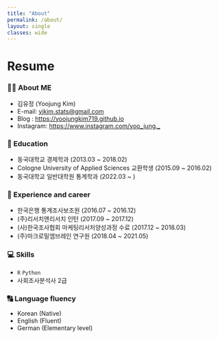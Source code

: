 ```yaml
---
title: "About"
permalink: /about/
layout: single
classes: wide
---
```


# Resume

### :ok_woman: About ME
- 김유정 (Yoojung Kim)
- E-mail: <yjkim.stats@gmail.com>
- Blog : <https://yoojungkim719.github.io>
- Instagram: <https://www.instagram.com/yoo_jung._>

### :school: Education 
- 동국대학교 경제학과 (2013.03 ~ 2018.02)
- Cologne University of Applied Sciences 교환학생 (2015.09 ~ 2016.02)
- 동국대학교 일반대학원 통계학과 (2022.03 ~ )

### :office: Experience and career 
- 한국은행 통계조사보조원 (2016.07 ~ 2016.12)
- (주)리서치앤리서치 인턴 (2017.09 ~ 2017.12)
- (사)한국조사협회 마케팅리서처양성과정 수료 (2017.12 ~ 2018.03)
- (주)마크로밀엠브레인 연구원 (2018.04 ~ 2021.05)

### :computer: Skills
- <code>R</code> <code>Python</code>
- 사회조사분석사 2급

### :capital_abcd: Language fluency
- Korean (Native)
- English (Fluent)
- German (Elementary level)


<!--
### Courses
### Teaching
-->
